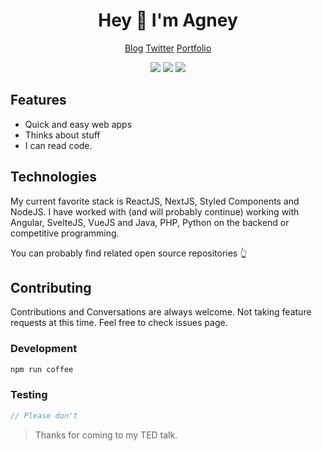 <div align="center">
  <h1>Hey 👋 I'm Agney</h1>
  <p>
    <a href="https://blog.agney.dev">Blog</a>
    <span> </span>
    <a href="https://twitter.com/agneymenon">Twitter</a>
    <span> </span>
    <a href="https://agney.dev">Portfolio</a>
  </p>
  <p>
    <img src="https://img.shields.io/badge/Super Fast-%E2%9A%A1%EF%B8%8F-%23DD6B20?style=flat-square" />
    <span> </span>
    <img src="https://img.shields.io/badge/maintained%20since-1995-%2300B0FF?style=flat-square" />
    <span> </span>
    <img src="https://img.shields.io/badge/%F0%9F%92%9B-JavaScript-%23304FFE?style=flat-square" />
  </p>
</div>

## Features

* Quick and easy web apps
* Thinks about stuff
* I can read code.

## Technologies

My current favorite stack is ReactJS, NextJS, Styled Components and NodeJS. 
I have worked with (and will probably continue) working with Angular, SvelteJS, VueJS and Java, PHP, Python on the backend or competitive programming. 

You can probably find related open source repositories 👆

## Contributing

Contributions and Conversations are always welcome. Not taking feature requests at this time. 
Feel free to check issues page.

### Development

```bash
npm run coffee
```

### Testing

```javascript
// Please don't
```

> Thanks for coming to my TED talk.
